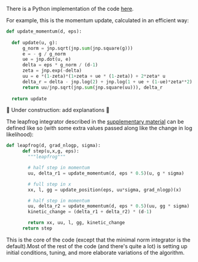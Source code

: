 There is a Python implementation of the code [here](https://github.com/JakobRobnik/MicroCanonicalHMC). 

For example, this is the momentum update, calculated in an efficient way:

```python
def update_momentum(d, eps):
    
  def update(u, g):
      g_norm = jnp.sqrt(jnp.sum(jnp.square(g)))
      e = - g / g_norm
      ue = jnp.dot(u, e)
      delta = eps * g_norm / (d-1)
      zeta = jnp.exp(-delta)
      uu = e *(1-zeta)*(1+zeta + ue * (1-zeta)) + 2*zeta* u
      delta_r = delta - jnp.log(2) + jnp.log(1 + ue + (1-ue)*zeta**2)
      return uu/jnp.sqrt(jnp.sum(jnp.square(uu))), delta_r
  
  return update
```

🚧 Under construction: add explanations  🚧

The leapfrog integrator described in the [supplementary material](integrators.md) can be defined like so (with some extra values passed along like the change in log likelihood):

```python
def leapfrog(d, grad_nlogp, sigma):
      def step(u,x,g, eps):
        """leapfrog"""

        # half step in momentum
        uu, delta_r1 = update_momentum(d, eps * 0.5)(u, g * sigma)

        # full step in x
        xx, l, gg = update_position(eps, uu*sigma, grad_nlogp)(x)

        # half step in momentum
        uu, delta_r2 = update_momentum(d, eps * 0.5)(uu, gg * sigma)
        kinetic_change = (delta_r1 + delta_r2) * (d-1)

        return xx, uu, l, gg, kinetic_change
      return step
```

This is the core of the code (except that the minimal norm integrator is the default).Most of the rest of the code (and there's quite a lot) is setting up initial conditions, tuning, and more elaborate variations of the algorithm.